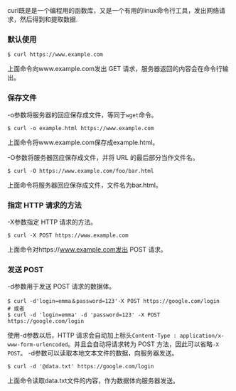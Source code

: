 curl既是是一个编程用的函数库，又是一个有用的linux命令行工具，发出网络请求，然后得到和提取数据.
### 默认使用
```
$ curl https://www.example.com
```
上面命令向www.example.com发出 GET 请求，服务器返回的内容会在命令行输出。


### 保存文件
-o参数将服务器的回应保存成文件，等同于`wget`命令。
```
$ curl -o example.html https://www.example.com
```
上面命令将www.example.com保存成example.html。


-O参数将服务器回应保存成文件，并将 URL 的最后部分当作文件名。
```
$ curl -O https://www.example.com/foo/bar.html
```
上面命令将服务器回应保存成文件，文件名为bar.html。


### 指定 HTTP 请求的方法
-X参数指定 HTTP 请求的方法。
```
$ curl -X POST https://www.example.com
```
上面命令对https://www.example.com发出 POST 请求。


### 发送 POST
-d参数用于发送 POST 请求的数据体。
```
$ curl -d'login=emma＆password=123'-X POST https://google.com/login
# 或者
$ curl -d 'login=emma' -d 'password=123' -X POST  https://google.com/login
```
使用-d参数以后，HTTP 请求会自动加上标头`Content-Type : application/x-www-form-urlencoded`。并且会自动将请求转为 POST 方法，因此可以省略`-X POST`。
-d参数可以读取本地文本文件的数据，向服务器发送。
```
$ curl -d '@data.txt' https://google.com/login
```
上面命令读取data.txt文件的内容，作为数据体向服务器发送。